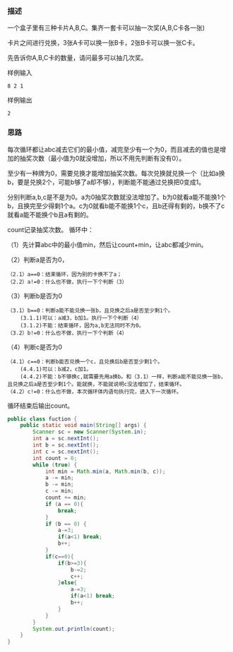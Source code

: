### 描述

一个盒子里有三种卡片A,B,C。集齐一套卡可以抽一次奖(A,B,C卡各一张)

卡片之间进行兑换，3张A卡可以换一张B卡，2张B卡可以换一张C卡。

先告诉你A,B,C卡的数量，请问最多可以抽几次奖。

样例输入
```
8 2 1
```
样例输出
```
2
```

### 思路

每次循环都让abc减去它们的最小值，减完至少有一个为0，而且减去的值也是增加的抽奖次数（最小值为0就没增加，所以不用先判断有没有0）。

至少有一种牌为0，需要兑换才能增加抽奖次数。每次兑换就兑换一个（比如a换b，要是兑换2个，可能b够了a却不够），判断能不能通过兑换把0变成1。

分别判断a,b,c是不是为0。a为0抽奖次数就没法增加了。b为0就看a能不能换1个b，且换完至少得剩1个a。c为0就看b能不能换1个c，且b还得有剩的，b换不了c就看a能不能换个b且a有剩的。

count记录抽奖次数。
循环中：

（1）先计算abc中的最小值min，然后让count+min，让abc都减少min。

（2）判断a是否为0，

    （2.1）a==0：结束循环，因为别的卡换不了a；
    （2.2）a!=0：什么也不做，执行一下个判断（3）
（3）判断b是否为0

    （3.1）b==0：判断a能不能兑换一张b，且兑换之后a是否至少剩1个。
        (3.1.1)可以：a减3，b加1。执行一下个判断（4）
        (3.1.2)不能：结束循环，因为a,b无法同时不为0。
    （3.2）b!=0：什么也不做，执行一下个判断（4）
（4）判断c是否为0

    （4.1）c==0：判断b能否兑换一个c，且兑换后b是否至少剩1个。
        (4.4.1)可以：b减2，c加1。
        (4.4.2)不能：b不够换c,就需要先用a换b。和（3.1）一样，判断a能不能兑换一张b，且兑换之后a是否至少剩1个。能就换，不能就说明c没法增加了，结束循环。
    （4.2）c!=0：什么也不做，本次循环体内语句执行完，进入下一次循环。

循环结束后输出count。

```java
public class fuction {
    public static void main(String[] args) {
        Scanner sc = new Scanner(System.in);
        int a = sc.nextInt();
        int b = sc.nextInt();
        int c = sc.nextInt();
        int count = 0;
        while (true) {
            int min = Math.min(a, Math.min(b, c));
            a -= min;
            b -= min;
            c -= min;
            count += min;
            if (a == 0){
                break;
            }
            if (b == 0) {
                a-=3;
                if(a<1) break;
                b++;
            }
            if(c==0){
                if(b>=3){
                    b-=2;
                    c++;
                }else{
                    a-=3;
                    if(a<1) break;
                    b++;
                }
            }
        }
        System.out.println(count);
    }
}
```
